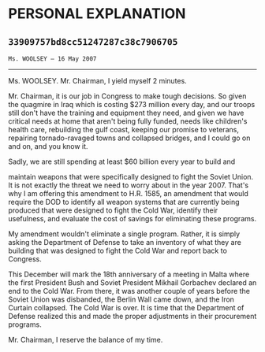 # PERSONAL EXPLANATION
## `33909757bd8cc51247287c38c7906705`
`Ms. WOOLSEY — 16 May 2007`

---


Ms. WOOLSEY. Mr. Chairman, I yield myself 2 minutes.

Mr. Chairman, it is our job in Congress to make tough decisions. So 
given the quagmire in Iraq which is costing $273 million every day, and 
our troops still don't have the training and equipment they need, and 
given we have critical needs at home that aren't being fully funded, 
needs like children's health care, rebuilding the gulf coast, keeping 
our promise to veterans, repairing tornado-ravaged towns and collapsed 
bridges, and I could go on and on, and you know it.

Sadly, we are still spending at least $60 billion every year to build 
and


maintain weapons that were specifically designed to fight the Soviet 
Union. It is not exactly the threat we need to worry about in the year 
2007. That's why I am offering this amendment to H.R. 1585, an 
amendment that would require the DOD to identify all weapon systems 
that are currently being produced that were designed to fight the Cold 
War, identify their usefulness, and evaluate the cost of savings for 
eliminating these programs.

My amendment wouldn't eliminate a single program. Rather, it is 
simply asking the Department of Defense to take an inventory of what 
they are building that was designed to fight the Cold War and report 
back to Congress.

This December will mark the 18th anniversary of a meeting in Malta 
where the first President Bush and Soviet President Mikhail Gorbachev 
declared an end to the Cold War. From there, it was another couple of 
years before the Soviet Union was disbanded, the Berlin Wall came down, 
and the Iron Curtain collapsed. The Cold War is over. It is time that 
the Department of Defense realized this and made the proper adjustments 
in their procurement programs.

Mr. Chairman, I reserve the balance of my time.